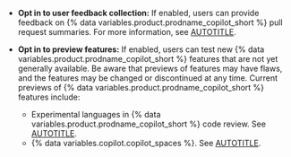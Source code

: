 * **Opt in to user feedback collection:** If enabled, users can provide feedback on {% data variables.product.prodname_copilot_short %} pull request summaries. For more information, see [AUTOTITLE](/enterprise-cloud@latest/copilot/github-copilot-enterprise/copilot-pull-request-summaries/creating-a-pull-request-summary-with-github-copilot).
* **Opt in to preview features:** If enabled, users can test new {% data variables.product.prodname_copilot_short %} features that are not yet generally available. Be aware that previews of features may have flaws, and the features may be changed or discontinued at any time. Current previews of {% data variables.product.prodname_copilot_short %} features include:

  * Experimental languages in {% data variables.product.prodname_copilot_short %} code review. See [AUTOTITLE](/copilot/using-github-copilot/code-review/using-copilot-code-review).
  * {% data variables.copilot.copilot_spaces %}. See [AUTOTITLE](/copilot/using-github-copilot/copilot-spaces/about-organizing-and-sharing-context-with-copilot-spaces).

